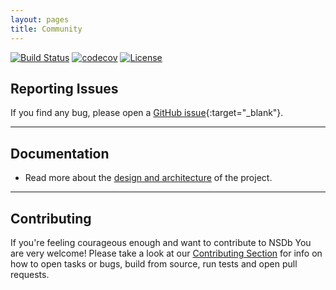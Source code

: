 ```yaml
---
layout: pages
title: Community
---
```


[![Build Status](https://travis-ci.org/radicalbit/NSDb.svg)](https://travis-ci.org/radicalbit/NSDb)
[![codecov](https://codecov.io/github/radicalbit/NSDb/coverage.svg?branch=master)](https://codecov.io/github/radicalbit/NSDb?branch=master)
[![License](https://img.shields.io/github/license/radicalbit/NSDb.svg)](LICENSE)

## Reporting Issues

If you find any bug, please open a [GitHub issue](https://github.com/radicalbit/nsdb/issues){:target="_blank"}.

___
## Documentation

* Read more about the [design and architecture](/Architecture) of the project.

___
## Contributing

If you're feeling courageous enough and want to contribute to NSDb You are very welcome!
Please take a look at our [Contributing Section](/Contributing) for info on how to open tasks or bugs, build from source, run tests and open pull requests.